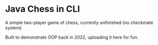 # Java Chess in CLI

A simple two-player game of chess, currently unfinished (no checkmate system)

Built to demonstrate OOP back in 2022, uploading it here for fun.